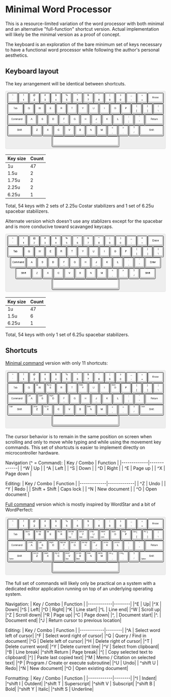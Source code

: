 # Minimal Word Processor

This is a resource-limited variation of the word processor with both minimal and an alternative "full-function" shortcut version. Actual implementation will likely be the minimal version as a proof of concept.

The keyboard is an exploration of the bare minimum set of keys necessary to have a functional word processor while following the author's personal aesthetics.

## Keyboard layout

The key arrangement will be identical between shortcuts.

![keyboard layout](https://github.com/cypnk/WordProcessor/raw/master/hardware/minimal/layout.png)

|Key size|Count|
|--------|-----|
|1u      |  47 |
|1.5u    |   2 |
|1.75u   |   2 |
|2.25u   |   2 |
|6.25u   |   1 |

Total, 54 keys with 2 sets of 2.25u Costar stabilizers and 1 set of 6.25u spacebar stabilizers.

Alternate version which doesn't use any stablizers except for the spacebar and is more conducive toward scavanged keycaps.

![keyboard limited stab layout](https://github.com/cypnk/WordProcessor/raw/master/hardware/minimal/layout_ns.png)

|Key size|Count|
|--------|-----|
|1u      |  47 |
|1.5u    |   6 |
|6.25u   |   1 |

Total, 54 keys with only 1 set of 6.25u spacebar stabilizers.

## Shortcuts

[Minimal command](https://github.com/cypnk/WordProcessor/blob/master/hardware/minimal/layout_cmd.json) version with only 11 shortcuts:

![minimal keyboard layout](https://github.com/cypnk/WordProcessor/raw/master/hardware/minimal/layout_cmd.png)

The cursor behavior is to remain in the same position on screen when scrolling and only to move while typing and while using the movement key commands. This set of shortcuts is easier to implement directly on microcontroller hardware.

Navigation (^ = Command):
| Key / Combo	| Function		|
|-------------|-------------|
| ^W | Up   |
| ^A | Left |
| ^S | Down |
| ^D | Right |
| ^E | Page up |
| ^X | Page down |

Editing:
| Key / Combo	| Function		|
|-------------|-------------|
| ^Z | Undo |
| ^Y | Redo |
| Shift + Shift | Caps lock |
| ^N | New document |
| ^O | Open document |

[Full command](https://github.com/cypnk/WordProcessor/blob/master/hardware/minimal/layout_cmd_full.json) version which is mostly inspired by WordStar and a bit of WordPerfect:

![full keyboard layout](https://github.com/cypnk/WordProcessor/raw/master/hardware/minimal/layout_cmd_full.png)

The full set of commands will likely only be practical on a system with a dedicated editor application running on top of an underlying operating system.

Navigation:
| Key / Combo | Function |
|------------|--------|
|^E | Up|
|^X | Down|
|^S | Left|
|^D | Right|
|^K | Line start|
|^L | Line end|
|^W | Scroll up|
|^Z | Scroll down|
|^R | Page up|
|^C | Page down|
|^, | Document start|
|^. | Document end|
|^J | Return cursor to previous location|

Editing:
| Key / Combo | Function |
|------------|--------|
|^A | Select word left of cursor|
|^F | Select word right of cursor|
|^Q | Query / Find in document|
|^G | Delete left of cursor|
|^H | Delete right of cursor|
|^T | Delete current word|
|^Y | Delete current line|
|^V | Select from clipboard|
|^B | Line break|
|^shift Return | Page break|
|^[ | Copy selected text to clipboard|
|^] | Paste last copied text|
|^M | Memo / Citation on selected text|
|^P | Program / Create or execute subroutine|
|^U | Undo|
| ^shift U | Redo|
|^N | New document|
|^O | Open existing document|

Formatting:
| Key / Combo | Function |
|------------|--------|
|^I | Indent|
|^shift I | Outdent|
|^shift T | Superscript|
|^shift V | Subscript|
|^shift B | Bold|
|^shift Y | Italic|
|^shift S | Underline|
